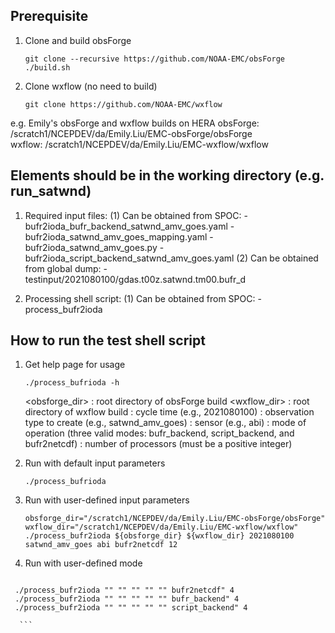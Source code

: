 ## Prerequisite
   1. Clone and build obsForge  

      ```       
      git clone --recursive https://github.com/NOAA-EMC/obsForge
      ./build.sh
      ```

   2. Clone wxflow (no need to build)

      ```
      git clone https://github.com/NOAA-EMC/wxflow 
      ```

   e.g. Emily's obsForge and wxflow builds on HERA
        obsForge: /scratch1/NCEPDEV/da/Emily.Liu/EMC-obsForge/obsForge      
        wxflow:   /scratch1/NCEPDEV/da/Emily.Liu/EMC-wxflow/wxflow
   

## Elements should be in the working directory (e.g. run_satwnd)
   1. Required input files:
      (1) Can be obtained from SPOC:
          - bufr2ioda_bufr_backend_satwnd_amv_goes.yaml
          - bufr2ioda_satwnd_amv_goes_mapping.yaml
          - bufr2ioda_satwnd_amv_goes.py
          - bufr2ioda_script_backend_satwnd_amv_goes.yaml
      (2) Can be obtained from global dump:
          - testinput/2021080100/gdas.t00z.satwnd.tm00.bufr_d

   2. Processing shell script:
      (1) Can be obtained from SPOC:
          - process_bufr2ioda

## How to run the test shell script
   1. Get help page for usage

      ```
      ./process_bufrioda -h
      ```

      <obsforge_dir> : root directory of obsForge build
      <wxflow_dir>   : root directory of wxflow build
      <cycle>        : cycle time (e.g., 2021080100)
      <obstype>      : observation type to create (e.g., satwnd_amv_goes)
      <sensor>       : sensor (e.g., abi)
      <mode>         : mode of operation (three valid modes: bufr_backend, script_backend, and bufr2netcdf)
      <nproc>        : number of processors (must be a positive integer)


   2. Run with default input parameters 

      ```
      ./process_bufrioda
      ```

   3. Run with user-defined input parameters 

      ```
      obsforge_dir="/scratch1/NCEPDEV/da/Emily.Liu/EMC-obsForge/obsForge"
      wxflow_dir="/scratch1/NCEPDEV/da/Emily.Liu/EMC-wxflow/wxflow"
      ./process_bufr2ioda ${obsforge_dir} ${wxflow_dir} 2021080100 satwnd_amv_goes abi bufr2netcdf 12
      ```

   4. Run with user-defined mode 

      ```
     ./process_bufr2ioda "" "" "" "" "" bufr2netcdf" 4 
     ./process_bufr2ioda "" "" "" "" "" bufr_backend" 4 
     ./process_bufr2ioda "" "" "" "" "" script_backend" 4 

      ```

